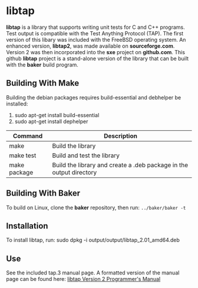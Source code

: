 # libtap

**libtap** is a library that supports writing unit tests for C and C++ programs.
Test output is compatible with the Test Anything Protocol (TAP).
The first version of this libary was included with the FreeBSD operating system.
An enhanced version, **libtap2**, was made available on **sourceforge.com**.
Version 2 was then incorporated into the **sxe** project on **github.com**.
This github **libtap** project is a stand-alone version of the library that can be built with the **baker** build program.

## Building With Make

Building the debian packages requires build-essential and debhelper be installed:
 1. sudo apt-get install build-essential
 1. sudo apt-get install dephelper

Command | Description
------- | -----------
make    | Build the library
make test | Build and test the library
make package | Build the library and create a .deb package in the output directory

## Building With Baker

To build on Linux, clone the **baker** repository, then run: `../baker/baker -t`

## Installation

To install libtap, run: sudo dpkg -i output/output/libtap_2.01_amd64.deb

## Use

See the included tap.3 manual page. A formatted version of the manual page can be found here: [libtap Version 2 Programmer's Manual](https://github.com/jimbelton/libtap/wiki/libtap-Version-2-Programmer%27s-Manual)
